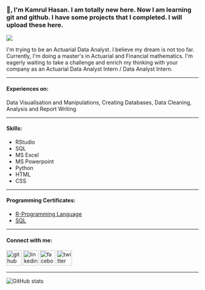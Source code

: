 ### 👋, I'm Kamrul Hasan. I am totally new here. Now I am learning git and github. I have some projects that I completed. I will upload these here. 
![](https://itspresso.com/wp-content/uploads/2019/05/outsourcing-data-analysis.png)

I'm trying to be an Actuarial Data Analyst. I believe my dream is not too far. Currently, I'm doing a master's in Actuarial and Financial mathematics. I'm eagerly waiting to take a challenge and enrich my thinking with your company as an Actuarial Data Analyst Intern / Data Analyst Intern.

---


#### Experiences on:
Data Visualisation and Manipulations, Creating Databases, Data Cleaning, Analysis and Report Writing

---


#### Skills: 

- RStudio
- SQL
- MS Excel
- MS Powerpoint
- Python
- HTML
- CSS

-------

#### Programming Certificates: 
- [R-Programming Language](https://www.udemy.com/certificate/UC-821c039d-aab3-448a-90c4-635aba8bf9b6/)
- [SQL](https://www.udemy.com/certificate/UC-5548b0a8-c4f4-40f0-9512-6bfa3d86a820/)


-----  


#### Connect with me:
[<img src='https://cdn.jsdelivr.net/npm/simple-icons@3.0.1/icons/github.svg' alt='github' height='40'>](https://github.com/kamrul69)  [<img src='https://cdn.jsdelivr.net/npm/simple-icons@3.0.1/icons/linkedin.svg' alt='linkedin' height='40'>](https://www.linkedin.com/in/hasan-2021/)  [<img src='https://cdn.jsdelivr.net/npm/simple-icons@3.0.1/icons/facebook.svg' alt='facebook' height='40'>](https://www.facebook.com/kamrulface90)  [<img src='https://cdn.jsdelivr.net/npm/simple-icons@3.0.1/icons/twitter.svg' alt='twitter' height='40'>](https://twitter.com/kamrulface)  

------


![GitHub stats](https://github-readme-stats.vercel.app/api?username=kamrul69&show_icons=true)  


